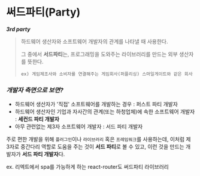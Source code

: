 # 써드파티(Party)

***3rd party***

> 하드웨어 생산자와 소프트웨어 개발자의 관계를 나타낼 때 사용한다.
> 
> 
> 그 중에서 **서드파티**는, 프로그래밍을 도와주는 라이브러리를 만드는 외부 생산자를 뜻한다.
> 
>  `ex) 게임제조사와 소비자를 연결해주는 게임회사(퍼플리싱)
>  스마일게이트와 같은 회사`
> 

### ***개발자 측면으로 보면?***

- 하드웨어 생산자가 '직접' 소프트웨어를 개발하는 경우 : 퍼스트 파티 개발자
- 하드웨어 생산자인 기업과 자사간의 관계(또는 하청업체)에 속한 소프트웨어 개발자 : **세컨드 파티 개발자**
- 아무 관련없는 제3자 소프트웨어 개발자 : 서드 파티 개발자

주로 편한 개발을 위해 `플러그인`이나 `라이브러리` 혹은 `프레임워크`를 사용하는데, 이처럼 제 3자로 중간다리 역할로 도움을 주는 것이 **서드 파티**로 볼 수 있고, 이런 것을 만드는 개발자가 **서드 파티 개발자**다.

ex. 리엑트에서 spa를 가능하게 하는 react-router도 써드파티 라이브러리
